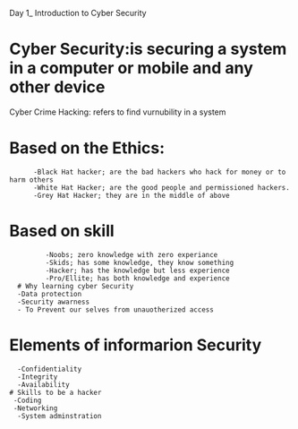 Day 1_ Introduction to Cyber Security
# Cyber Security:is securing a system in a computer or mobile and any other device
   Cyber Crime
Hacking: refers to find vurnubility in a system
    
     
   # Based on the Ethics:
          -Black Hat hacker; are the bad hackers who hack for money or to harm others
          -White Hat Hacker; are the good people and permissioned hackers.
          -Grey Hat Hacker; they are in the middle of above
          
  # Based on skill
             -Noobs; zero knowledge with zero experiance
             -Skids; has some knowledge, they know something
             -Hacker; has the knowledge but less experience
             -Pro/Ellite; has both knowledge and experience
      # Why learning cyber Security
      -Data protection
      -Security awarness
      - To Prevent our selves from unauotherized access
   # Elements of informarion Security
      -Confidentiality
      -Integrity
      -Availability
    # Skills to be a hacker
     -Coding
     -Networking
      -System adminstration
      


                          

